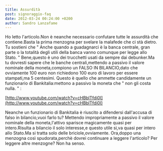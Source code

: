 ```yaml
---
title: Assurdità
post: signoraggio-faq
date: 2012-03-24 00:24:00 +0200
author: Sandro Lanzafame
---
```

Ho letto l'articolo.Non è neanche necessario confutare tutte le assurdità che contiene.Basta la prima menzogna per svelare la malafede che ci stà dietro. Tu sostieni che " Anche quando a guadagnarci è la banca centrale, gran parte o la totalità degli utili della banca vanno comunque per legge allo Stato. "
Bene,questo è uno dei trucchetti usati da sempre dai debunker.Ma tu dovresti sapere che le banche centrali,mettendo a passivo il valore nominale della moneta,compiono un FALSO IN BILANCIO,dato che ovviamente 100 euro non richiedono 100 euro di lavoro per essere stampati,ma 5 centesimi. Questo è quello che ammette candidamente un funzionario di Bankitalia:mettono a passivo la moneta che " non gli costa nulla. " :

[http://www.youtube.com/watch?v=cHBblTfdi0I](http://www.youtube.com/watch?v=cHBblTfdi0I)

Neanche un funzionario di Bankitalia è riuscito a difendersi dall'accusa di falso in bilancio,vuoi farlo tu?
Mettendo impropriamente a passivo il valore nominale della moneta,l'attivo sparisce magicamente quasi per intero.Risulta a bilancio il solo interesse,e questo utile si,va quasi per intero allo Stato.Ma si tratta solo delle briciole,ovviamente.
Ora,doppo una menzogna così spudorata,perchè dovrei continuare a leggere l'articolo? Per leggere altre menzogne? Non ha senso.